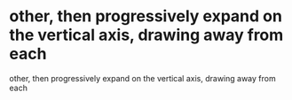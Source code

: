 # other, then progressively expand on the vertical axis, drawing away from each

other, then progressively expand on the vertical axis, drawing away from each